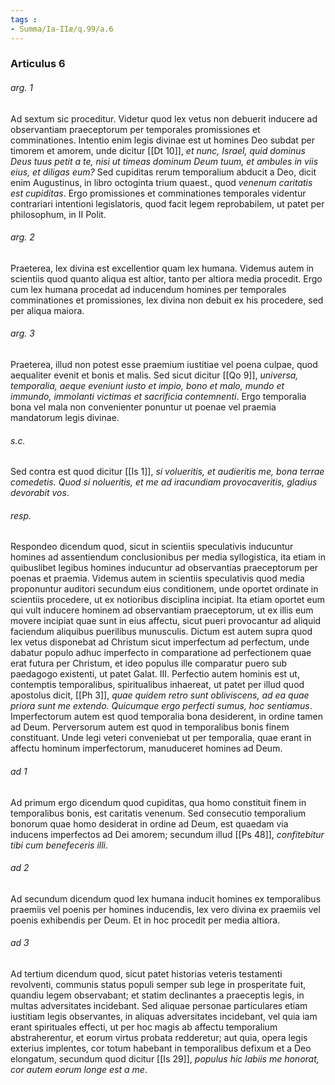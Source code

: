 ```yaml
---
tags : 
- Summa/Ia-IIæ/q.99/a.6
---
```


### Articulus 6

###### arg. 1
Ad sextum sic proceditur. Videtur quod lex vetus non debuerit inducere ad observantiam praeceptorum per temporales promissiones et comminationes. Intentio enim legis divinae est ut homines Deo subdat per timorem et amorem, unde dicitur [[Dt 10]], *et nunc, Israel, quid dominus Deus tuus petit a te, nisi ut timeas dominum Deum tuum, et ambules in viis eius, et diligas eum?* Sed cupiditas rerum temporalium abducit a Deo, dicit enim Augustinus, in libro octoginta trium quaest., quod *venenum caritatis est cupiditas*. Ergo promissiones et comminationes temporales videntur contrariari intentioni legislatoris, quod facit legem reprobabilem, ut patet per philosophum, in II Polit.

###### arg. 2
Praeterea, lex divina est excellentior quam lex humana. Videmus autem in scientiis quod quanto aliqua est altior, tanto per altiora media procedit. Ergo cum lex humana procedat ad inducendum homines per temporales comminationes et promissiones, lex divina non debuit ex his procedere, sed per aliqua maiora.

###### arg. 3
Praeterea, illud non potest esse praemium iustitiae vel poena culpae, quod aequaliter evenit et bonis et malis. Sed sicut dicitur [[Qo 9]], *universa, temporalia, aeque eveniunt iusto et impio, bono et malo, mundo et immundo, immolanti victimas et sacrificia contemnenti*. Ergo temporalia bona vel mala non convenienter ponuntur ut poenae vel praemia mandatorum legis divinae.

###### s.c.
Sed contra est quod dicitur [[Is 1]], *si volueritis, et audieritis me, bona terrae comedetis. Quod si nolueritis, et me ad iracundiam provocaveritis, gladius devorabit vos*.

###### resp.
Respondeo dicendum quod, sicut in scientiis speculativis inducuntur homines ad assentiendum conclusionibus per media syllogistica, ita etiam in quibuslibet legibus homines inducuntur ad observantias praeceptorum per poenas et praemia. Videmus autem in scientiis speculativis quod media proponuntur auditori secundum eius conditionem, unde oportet ordinate in scientiis procedere, ut ex notioribus disciplina incipiat. Ita etiam oportet eum qui vult inducere hominem ad observantiam praeceptorum, ut ex illis eum movere incipiat quae sunt in eius affectu, sicut pueri provocantur ad aliquid faciendum aliquibus puerilibus munusculis. Dictum est autem supra quod lex vetus disponebat ad Christum sicut imperfectum ad perfectum, unde dabatur populo adhuc imperfecto in comparatione ad perfectionem quae erat futura per Christum, et ideo populus ille comparatur puero sub paedagogo existenti, ut patet Galat. III. Perfectio autem hominis est ut, contemptis temporalibus, spiritualibus inhaereat, ut patet per illud quod apostolus dicit, [[Ph 3]], *quae quidem retro sunt obliviscens, ad ea quae priora sunt me extendo. Quicumque ergo perfecti sumus, hoc sentiamus*. Imperfectorum autem est quod temporalia bona desiderent, in ordine tamen ad Deum. Perversorum autem est quod in temporalibus bonis finem constituant. Unde legi veteri conveniebat ut per temporalia, quae erant in affectu hominum imperfectorum, manuduceret homines ad Deum.

###### ad 1
Ad primum ergo dicendum quod cupiditas, qua homo constituit finem in temporalibus bonis, est caritatis venenum. Sed consecutio temporalium bonorum quae homo desiderat in ordine ad Deum, est quaedam via inducens imperfectos ad Dei amorem; secundum illud [[Ps 48]], *confitebitur tibi cum benefeceris illi*.

###### ad 2
Ad secundum dicendum quod lex humana inducit homines ex temporalibus praemiis vel poenis per homines inducendis, lex vero divina ex praemiis vel poenis exhibendis per Deum. Et in hoc procedit per media altiora.

###### ad 3
Ad tertium dicendum quod, sicut patet historias veteris testamenti revolventi, communis status populi semper sub lege in prosperitate fuit, quandiu legem observabant; et statim declinantes a praeceptis legis, in multas adversitates incidebant. Sed aliquae personae particulares etiam iustitiam legis observantes, in aliquas adversitates incidebant, vel quia iam erant spirituales effecti, ut per hoc magis ab affectu temporalium abstraherentur, et eorum virtus probata redderetur; aut quia, opera legis exterius implentes, cor totum habebant in temporalibus defixum et a Deo elongatum, secundum quod dicitur [[Is 29]], *populus hic labiis me honorat, cor autem eorum longe est a me*.

